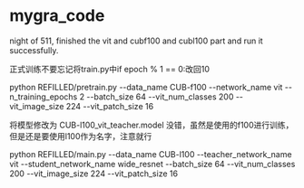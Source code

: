 # mygra_code
night of 511, finished the vit and cubf100 and cubl100 part and run it successfully.

正式训练不要忘记将train.py中if epoch % 1 == 0:改回10

python REFILLED/pretrain.py --data_name CUB-f100 --network_name vit --n_training_epochs 2 --batch_size 64 --vit_num_classes 200 --vit_image_size 224 --vit_patch_size 16

将模型修改为 CUB-l100_vit_teacher.model 没错，虽然是使用的f100进行训练，但是还是要使用l100作为名字，注意就行

python REFILLED/main.py --data_name CUB-l100 --teacher_network_name vit --student_network_name wide_resnet --batch_size 64 --vit_num_classes 200 --vit_image_size 224 --vit_patch_size 16
